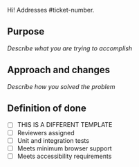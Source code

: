 Hi! Addresses #ticket-number.

## Purpose

_Describe what you are trying to accomplish_

## Approach and changes

_Describe how you solved the problem_

## Definition of done

* [ ] THIS IS A DIFFERENT TEMPLATE
* [ ] Reviewers assigned
* [ ] Unit and integration tests
* [ ] Meets minimum browser support
* [ ] Meets accessibility requirements
